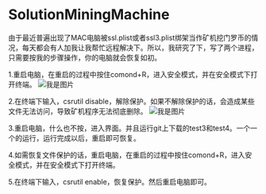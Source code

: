 # SolutionMiningMachine

由于最近普遍出现了MAC电脑被ssl.plist或者ssl3.plist绑架当作矿机挖门罗币的情况，每天都会有人加我让我帮忙远程解决下。所以，我研究了下，写了两个进程，只需要按我的步骤操作，你的电脑就会恢复如初。

1.重启电脑，在重启的过程中按住comond+R，进入安全模式，并在安全模式下打开终端。
![我是图片](https://wx1.sinaimg.cn/mw1024/006pTt9Mly1g6f6u545hkj31400u0wgv.jpg)

2.在终端下输入，csrutil disable，解除保护。如果不解除保护的话，会造成某些文件无法访问，导致矿机程序无法彻底删除。
![我是图片](https://wx1.sinaimg.cn/mw1024/006pTt9Mly1g6f6u545hkj31400u0wgv.jpg)

3.重启电脑，什么也不按，进入界面。并且运行git上下载的test3和test4。一个一个的运行，运行完成以后，重启即可恢复。

4.如需恢复文件保护的话，重启电脑，在重启的过程中按住comond+R，进入安全模式，并在安全模式下打开终端。

5.在终端下输入，csrutil enable，恢复保护。然后重启电脑即可。
